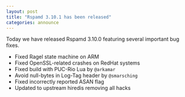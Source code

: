 ```yaml
---
layout: post
title: "Rspamd 3.10.1 has been released"
categories: announce
---
```


Today we have released Rspamd 3.10.0 featuring several important bug fixes.

 * Fixed Ragel state machine on ARM
 * Fixed OpenSSL-related crashes on RedHat systems
 * Fixed build with PUC-Rio Lua by `@arkamar`
 * Avoid null-bytes in Log-Tag header by `@smarsching`
 * Fixed incorrectly reported ASAN flag
 * Updated to upstream hiredis removing all hacks
